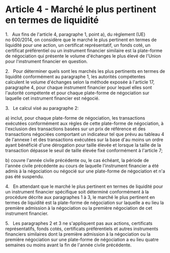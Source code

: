 # Article 4 - Marché le plus pertinent en termes de liquidité


1.   Aux fins de l'article 4, paragraphe 1, point a), du règlement (UE) no 600/2014, on considère que le marché le plus pertinent en termes de liquidité pour une action, un certificat représentatif, un fonds coté, un certificat préférentiel ou un instrument financier similaire est la plate-forme de négociation qui présente le volume d'échanges le plus élevé de l'Union pour l'instrument financier en question.

2.   Pour déterminer quels sont les marchés les plus pertinents en termes de liquidité conformément au paragraphe 1, les autorités compétentes calculent le volume d'échanges selon la méthode exposée à l'article 17, paragraphe 4, pour chaque instrument financier pour lequel elles sont l'autorité compétente et pour chaque plate-forme de négociation sur laquelle cet instrument financier est négocié.

3.   Le calcul visé au paragraphe 2:

a) inclut, pour chaque plate-forme de négociation, les transactions exécutées conformément aux règles de cette plate-forme de négociation, à l'exclusion des transactions basées sur un prix de référence et des transactions négociées comportant un indicateur tel que prévu au tableau 4 de l'annexe I et des transactions exécutées sur la base d'au moins un ordre ayant bénéficié d'une dérogation pour taille élevée et lorsque la taille de la transaction dépasse le seuil de taille élevée fixé conformément à l'article 7;

b) couvre l'année civile précédente ou, le cas échéant, la période de l'année civile précédente au cours de laquelle l'instrument financier a été admis à la négociation ou négocié sur une plate-forme de négociation et n'a pas été suspendu.

4.   En attendant que le marché le plus pertinent en termes de liquidité pour un instrument financier spécifique soit déterminé conformément à la procédure décrite aux paragraphes 1 à 3, le marché le plus pertinent en termes de liquidité est la plate-forme de négociation sur laquelle a eu lieu la première admission à la négociation ou la première négociation de cet instrument financier.

5.   Les paragraphes 2 et 3 ne s'appliquent pas aux actions, certificats représentatifs, fonds cotés, certificats préférentiels et autres instruments financiers similaires dont la première admission à la négociation ou la première négociation sur une plate-forme de négociation a eu lieu quatre semaines ou moins avant la fin de l'année civile précédente.
